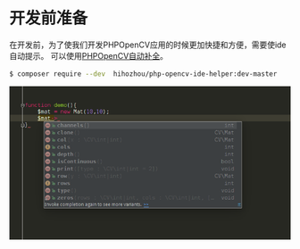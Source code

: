 # 开发前准备

在开发前，为了使我们开发PHPOpenCV应用的时候更加快捷和方便，需要使ide自动提示。
可以使用[PHPOpenCV自动补全](https://github.com/hihozhou/php-opencv-ide-helper)。

```bash
$ composer require --dev  hihozhou/php-opencv-ide-helper:dev-master
```


![01](../images/getting_started/dev_prepare/01.png?raw=true)